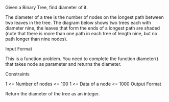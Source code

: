 Given a Binary Tree, find diameter of it.

The diameter of a tree is the number of nodes on the longest path between two leaves in the tree. The diagram below shows two trees each with diameter nine, the leaves that form the ends of a longest path are shaded (note that there is more than one path in each tree of length nine, but no path longer than nine nodes).



Input Format

This is a function problem. You need to complete the function diameter() that takes node as parameter and returns the diameter.

Constraints

1 <= Number of nodes <= 100
1 <= Data of a node <= 1000
Output Format

Return the diameter of the tree as an integer.

